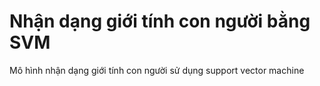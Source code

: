# Nhận dạng giới tính con người bằng SVM
Mô hình nhận dạng giới tính con người sử dụng support vector machine
